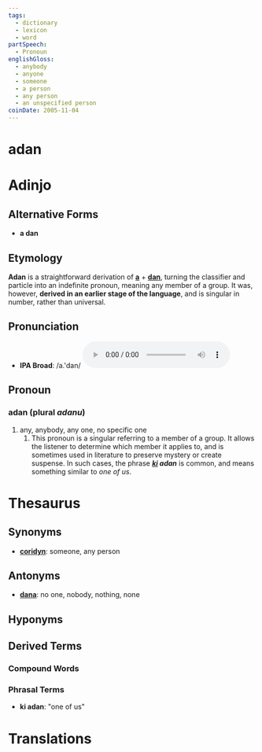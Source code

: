 ```yaml
---
tags:
  - dictionary
  - lexicon
  - word
partSpeech:
  - Pronoun
englishGloss:
  - anybody
  - anyone
  - someone
  - a person
  - any person
  - an unspecified person
coinDate: 2005-11-04
---
```

# adan

# Adinjo
## Alternative Forms
- **a dan**

## Etymology
**Adan** is a straightforward derivation of [**a**](lexicon/a/a-.md) + [**dan**](lexicon/d/dan.md), turning the classifier and particle into an indefinite pronoun, meaning any member of a group. It was, however, **derived in an earlier stage of the language**, and is singular in number, rather than universal.

## Pronunciation
- **IPA Broad**: /a.'dan/ ![listen](audio/01-adob/mp3/adan.mp3)

## Pronoun

### adan (plural *adanu*)
1. any, anybody, any one, no specific one
	1. This pronoun is a singular referring to a member of a group. It allows the listener to determine which member it applies to, and is sometimes used in literature to preserve mystery or create suspense. In such cases, the phrase **_[ki](../k/ki.md) adan_** is common, and means something similar to _one of us_.

# Thesaurus
## Synonyms
- [**coridyn**](lexicon/c/coridyn.md): someone, any person

## Antonyms
- [**dana**](lexicon/d/dana.md): no one, nobody, nothing, none

## Hyponyms

## Derived Terms

### Compound Words
### Phrasal Terms
- **ki adan**: "one of us"

# Translations
